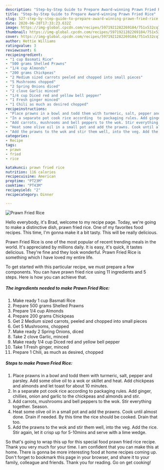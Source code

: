 ```yaml
---
description: "Step-by-Step Guide to Prepare Award-winning Prawn Fried Rice"
title: "Step-by-Step Guide to Prepare Award-winning Prawn Fried Rice"
slug: 527-step-by-step-guide-to-prepare-award-winning-prawn-fried-rice
date: 2020-06-28T17:33:23.632Z
image: https://img-global.cpcdn.com/recipes/5971921282269184/751x532cq70/prawn-fried-rice-recipe-main-photo.jpg
thumbnail: https://img-global.cpcdn.com/recipes/5971921282269184/751x532cq70/prawn-fried-rice-recipe-main-photo.jpg
cover: https://img-global.cpcdn.com/recipes/5971921282269184/751x532cq70/prawn-fried-rice-recipe-main-photo.jpg
author: Hettie Williams
ratingvalue: 3
reviewcount: 6
recipeingredient:
- "1 cup Basmati Rice"
- "500 grams Shelled Prawns"
- "1/4 cup Almonds"
- "200 grams Chickpeas"
- "2 Medium sized carrots peeled and chopped into small pieces"
- "5 Mushrooms chopped"
- "2 Spring Onions diced"
- "2 clove Garlic minced"
- "1/4 cup Diced red and yellow bell pepper"
- "1 Fresh ginger minced"
- "1 Chili as much as desired chopped"
recipeinstructions:
- "Place prawns in a bowl and todd them with turmeric, salt, pepper and parsley. Add some olive oil to a wok or skillet and heat. Add chickpeas and almonds and let toast for about 10 minutes."
- "In a separate pot cook rice according  to packaging rules. Add ginger, chillies, onion and garlic to the chickpeas and almonds and stir."
- "Add carrots, mushrooms and bell peppers to the wok. Stir everything together. Season."
- "Heat some olive oil in a small pot and add the prawns. Cook until almost done. Drain if needed. By this time the rice should be cooked. Drain that too."
- "Add the prawns to the wok and stir them well, into the veg. Add the rice. Stir again, let it crisp up for 5-10mins and serve with a lime wedge."
categories:
- Recipe
tags:
- prawn
- fried
- rice

katakunci: prawn fried rice 
nutrition: 116 calories
recipecuisine: American
preptime: "PT23M"
cooktime: "PT43M"
recipeyield: "2"
recipecategory: Dinner

---
```



![Prawn Fried Rice](https://img-global.cpcdn.com/recipes/5971921282269184/751x532cq70/prawn-fried-rice-recipe-main-photo.jpg)

Hello everybody, it's Brad, welcome to my recipe page. Today, we're going to make a distinctive dish, prawn fried rice. One of my favorites food recipes. This time, I'm gonna make it a bit tasty. This will be really delicious.



Prawn Fried Rice is one of the most popular of recent trending meals in the world. It's appreciated by millions daily. It is easy, it's quick, it tastes delicious. They're fine and they look wonderful. Prawn Fried Rice is something which I have loved my entire life.


To get started with this particular recipe, we must prepare a few components. You can have prawn fried rice using 11 ingredients and 5 steps. Here is how you can achieve that.

<!--inarticleads1-->

##### The ingredients needed to make Prawn Fried Rice:

1. Make ready 1 cup Basmati Rice
1. Prepare 500 grams Shelled Prawns
1. Prepare 1/4 cup Almonds
1. Prepare 200 grams Chickpeas
1. Get 2 Medium sized carrots, peeled and chopped into small pieces
1. Get 5 Mushrooms, chopped
1. Make ready 2 Spring Onions, diced
1. Take 2 clove Garlic, minced
1. Make ready 1/4 cup Diced red and yellow bell pepper
1. Take 1 Fresh ginger, minced
1. Prepare 1 Chili, as much as desired, chopped




<!--inarticleads2-->

##### Steps to make Prawn Fried Rice:

1. Place prawns in a bowl and todd them with turmeric, salt, pepper and parsley. Add some olive oil to a wok or skillet and heat. Add chickpeas and almonds and let toast for about 10 minutes.
1. In a separate pot cook rice according  to packaging rules. Add ginger, chillies, onion and garlic to the chickpeas and almonds and stir.
1. Add carrots, mushrooms and bell peppers to the wok. Stir everything together. Season.
1. Heat some olive oil in a small pot and add the prawns. Cook until almost done. Drain if needed. By this time the rice should be cooked. Drain that too.
1. Add the prawns to the wok and stir them well, into the veg. Add the rice. Stir again, let it crisp up for 5-10mins and serve with a lime wedge.




So that's going to wrap this up for this special food prawn fried rice recipe. Thank you very much for your time. I am confident that you can make this at home. There is gonna be more interesting food at home recipes coming up. Don't forget to bookmark this page in your browser, and share it to your family, colleague and friends. Thank you for reading. Go on get cooking!
